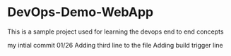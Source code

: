 # DevOps-Demo-WebApp
This is a sample project used for learning the devops end to end concepts

my intial commit 01/26
Adding third line to the file
Adding build trigger line 
